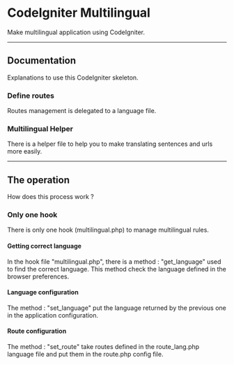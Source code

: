 # CodeIgniter Multilingual

Make multilingual application using CodeIgniter.

--------------------------------------------------

## Documentation

Explanations to use this CodeIgniter skeleton.

### Define routes

Routes management is delegated to a language file.

### Multilingual Helper

There is a helper file to help you to make translating sentences and urls more easily.

--------------------------------------------------

## The operation

How does this process work ?

### Only one hook

There is only one hook (multilingual.php) to manage multilingual rules.

#### Getting correct language

In the hook file "multilingual.php", there is a method : "get_language" used to find the correct language. This method check the language defined in the browser preferences.

#### Language configuration

The method : "set_language" put the language returned by the previous one in the application configuration.

#### Route configuration

The method : "set_route" take routes defined in the route_lang.php language file and put them in the route.php config file.